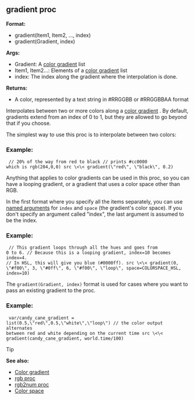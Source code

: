 ## gradient proc

<!-- -->
**Format:**
+   gradient(Item1, Item2, \..., index)
+   gradient(Gradient, index)
<!-- -->
**Args:**
+   Gradient: A [color gradient](/ref/%7Bnotes%7D/color-gradient.md)  list
+   Item1, Item2\...: Elements of a [color
    gradient](/ref/%7Bnotes%7D/color-gradient.md)  list
+   index: The index along the gradient where the interpolation is done.
<!-- -->
**Returns:**
+   A color, represented by a text string in #RRGGBB or #RRGGBBAA format


Interpolates between two or more colors along a [color
gradient](/ref/%7Bnotes%7D/color-gradient.md) . By default, gradients extend
from an index of 0 to 1, but they are allowed to go beyond that if you
choose. 

The simplest way to use this proc is to interpolate
between two colors:
### Example:

``` dm
 // 20% of the way from red to black // prints #cc0000
which is rgb(204,0,0) src \<\< gradient(\"red\", \"black\", 0.2)

```
 

Anything that applies to color gradients can be used
in this proc, so you can have a looping gradient, or a gradient that
uses a color space other than RGB. 

In the first format where
you specify all the items separately, you can use [named
arguments](/ref/proc/arguments/named.md) for `index` and `space` (the
gradient\'s color space). If you don\'t specify an argument called
\"index\", the last argument is assumed to be the index.
### Example:

``` dm
 // This gradient loops through all the hues and goes from
0 to 6. // Because this is a looping gradient, index=10 becomes index=4.
// In HSL, this will give you blue (#0000ff). src \<\< gradient(0,
\"#f00\", 3, \"#0ff\", 6, \"#f00\", \"loop\", space=COLORSPACE_HSL,
index=10) 
```
 

The `gradient(Gradient, index)` format is
used for cases where you want to pass an existing gradient to the proc.
### Example:

``` dm
 var/candy_cane_gradient =
list(0.5,\"red\",0.5,\"white\",\"loop\") // the color output alternates
between red and white depending on the current time src \<\<
gradient(candy_cane_gradient, world.time/100) 
```


> [!TIP] 
> **See also:**
> +   [Color gradient](/ref/%7Bnotes%7D/color-gradient.md) 
> +   [rgb proc](/ref/proc/rgb.md) 
> +   [rgb2num proc](/ref/proc/rgb2num.md) 
> +   [Color space](/ref/%7B%7Bappendix%7D%7D/color-space.md) 